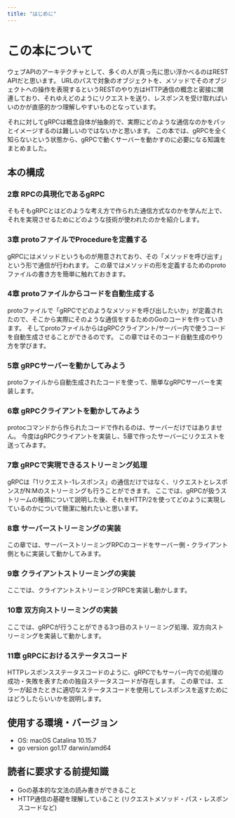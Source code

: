 ```yaml
---
title: "はじめに"
---
```

# この本について
ウェブAPIのアーキテクチャとして、多くの人が真っ先に思い浮かべるのはREST APIだと思います。
URLのパスで対象のオブジェクトを、メソッドでそのオブジェクトへの操作を表現するというRESTのやり方はHTTP通信の概念と密接に関連しており、それゆえどのようにリクエストを送り、レスポンスを受け取ればいいのかが直感的かつ理解しやすいものとなっています。

それに対してgRPCは概念自体が抽象的で、実際にどのような通信なのかをパッとイメージするのは難しいのではないかと思います。
この本では、gRPCを全く知らないという状態から、gRPCで動くサーバーを動かすのに必要になる知識をまとめました。


## 本の構成
### 2章 RPCの具現化であるgRPC
そもそもgRPCとはどのような考え方で作られた通信方式なのかを学んだ上で、それを実現させるためにどのような技術が使われたのかを紹介します。

### 3章 protoファイルでProcedureを定義する
gRPCにはメソッドというものが用意されており、その「メソッドを呼び出す」という形で通信が行われます。
この章ではメソッドの形を定義するためのprotoファイルの書き方を簡単に触れておきます。

### 4章 protoファイルからコードを自動生成する
protoファイルで「gRPCでどのようなメソッドを呼び出したいか」が定義されたので、そこから実際にそのような通信をするためのGoのコードを作っていきます。
そしてprotoファイルからはgRPCクライアント/サーバー内で使うコードを自動生成させることができるのです。
この章ではそのコード自動生成のやり方を学びます。

### 5章 gRPCサーバーを動かしてみよう
protoファイルから自動生成されたコードを使って、簡単なgRPCサーバーを実装します。

### 6章 gRPCクライアントを動かしてみよう
protocコマンドから作られたコードで作れるのは、サーバーだけではありません。
今度はgRPCクライアントを実装し、5章で作ったサーバーにリクエストを送ってみます。

### 7章 gRPCで実現できるストリーミング処理
gRPCは「1リクエスト-1レスポンス」の通信だけではなく、リクエストとレスポンスがN:Mのストリーミングも行うことができます。
ここでは、gRPCが扱うストリームの種類について説明した後、それをHTTP/2を使ってどのように実現しているのかについて簡潔に触れたいと思います。

### 8章 サーバーストリーミングの実装
この章では、サーバーストリーミングRPCのコードをサーバー側・クライアント側ともに実装して動かしてみます。

### 9章 クライアントストリーミングの実装
ここでは、クライアントストリーミングRPCを実装し動かします。

### 10章 双方向ストリーミングの実装
ここでは、gRPCが行うことができる3つ目のストリーミング処理、双方向ストリーミングを実装して動かします。

### 11章 gRPCにおけるステータスコード
HTTPレスポンスステータスコードのように、gRPCでもサーバー内での処理の成功・失敗を表すための独自ステータスコードが存在します。
この章では、エラーが起きたときに適切なステータスコードを使用してレスポンスを返すためにはどうしたらいいかを説明します。

## 使用する環境・バージョン
- OS: macOS Catalina 10.15.7
- go version go1.17 darwin/amd64

## 読者に要求する前提知識
- Goの基本的な文法の読み書きができること
- HTTP通信の基礎を理解していること
(リクエストメソッド・パス・レスポンスコードなど)
